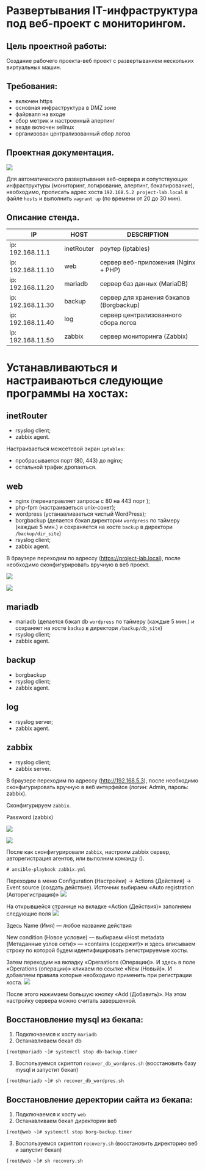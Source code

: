 Развертывания IT-инфраструктура под веб-проект с мониторингом.
==============================================================

Цель проектной работы:
----------------------

Создание рабочего проекта-веб проект с развертыванием нескольких виртуальных машин.

Требования:
-----------

- включен https
- основная инфраструктура в DMZ зоне
- файрвалл на входе
- сбор метрик и настроенный алертинг
- везде включен selinux
- организован централизованный сбор логов

Проектная документация.
-----------------------

![](screenshots/topology.jpeg)

Для автоматического развертывания веб-сервера и сопутствующих инфраструктуры (мониторинг, логирование, алертинг, бэкапирование), необходимо, прописать адрес хоста `192.168.5.2 project-lab.local` в файле `hosts` и выполнить `vagrant up` (по времени от 20 до 30 мин).

Описание стенда.
----------------

|        IP         |    HOST    |              DESCRIPTION                 |
|-------------------|------------|------------------------------------------|
| ip: 192.168.11.1  | inetRouter | роутер (iptables)                        |
| ip: 192.168.11.10 | web        | сервер веб-приложения (Nginx + PHP)      |
| ip: 192.168.11.20 | mariadb    | сервер баз данных (MariaDB)              |
| ip: 192.168.11.30 | backup     | сервер для хранения бэкапов (Borgbackup) |
| ip: 192.168.11.40 | log        | сервер централизованного сбора логов     |
| ip: 192.168.11.50 | zabbix     | сервер мониторинга (Zabbix)              |


Устанавливаються и настраиваються следующие программы на хостах:
================================================================

inetRouter
----------

- rsyslog client;
- zabbix agent.

Настраиваеться межсетевой экран `iptables`:

- пробрасывается порт (80, 443) до nginx;
- остальной трафик дропаеться.

web
---

- nginx (перенаправляет запросы с 80 на 443 порт );
- php-fpm (настраиваеться unix-сокет);
- wordpress (устанавливаеться чистый WordPress);
- borgbackup (делается бэкап директории `wordpress` по таймеру (каждые 5 мин.) и сохраняется на хосте `backup` в директори `/backup/dir_site`)
- rsyslog client;
- zabbix agent.

В браузере переходим по адрессу (https://project-lab.local), после необходимо сконфигурировать вручную в веб проект.

![](screenshots/wordpress-1.png)



![](screenshots/wordpress-2.jpeg)

mariadb
-------

- mariadb (делается бэкап db `wordpress` по таймеру (каждые 5 мин.) и сохраняет на хосте `backup` в директори `/backup/db_site`)
- rsyslog client;
- zabbix agent.

backup
------

- borgbackup
- rsyslog client;
- zabbix agent.

log
---

- rsyslog server;
- zabbix agent.


zabbix
------

- rsyslog client;
- zabbix server.

В браузере переходим по адрессу (http://192.168.5.3), после необходимо сконфигурировать вручную в веб интерфейсе (логин: Admin, пароль: zabbix).

Сконфигурируем `zabbix`.

Password (zabbix)


![](screenshots/zabbix-1.png)



![](screenshots/zabbix-2.png)


После как сконфигурировали `zabbix`, настроим zabbix сервер, авторегистрация агентов, или выполним команду ().

```
# ansible-playbook zabbix.yml
```

Переходим в меню Configuration (Настройки) -> Actions (Действия) -> Event source (создать действие). Источник выбираем «Auto registration (Авторегистрация)»
![](screenshots/zabbix-3.jpeg)

На открывшейся странице на вкладке «Action (Действия)» заполняем следующие поля
![](screenshots/zabbix-4.jpeg)

Здесь
Name (Имя) — любое название действия

New condition (Новое условие) — выбираем «Host metadata (Метаданные узлов сети)» — «contains (содержит)» и здесь вписываем строку по которой будем идентифицировать регистрируемые хосты.

Затем переходим на вкладку «Operaations (Операции)». И здесь в поле «Operations (операции)» кликаем по ссылке «New (Новый)». И добавляем правила которые необходимо применить при регистрации хоста.
![](screenshots/zabbix-5.jpeg)

После этого нажимаем большую кнопку «Add (Добавить)». На этом настройку сервера можно считать завершенной.


Восстановление mysql из бекапа:
-------------------------------

1. Подключаемся к хосту `mariadb`
2. Останавливаем бекап db
```
[root@mariadb ~]# systemctl stop db-backup.timer
```
3. Воспользуемся скриптоп `recover_db_wordpres.sh` (восстановить базу mysql и запустит бекап)
```
[root@mariadb ~]# sh recover_db_wordpres.sh
```

Восстановление деректории сайта из бекапа:
------------------------------------------

1. Подключаемся к хосту `web`
2. Останавливаем бекап директории веб
```
[root@web ~]# systemctl stop borg-backup.timer
```
3. Воспользуемся скриптоп `recovery.sh` (восстановить директорию веб и запустит бекап)
```
[root@web ~]# sh recovery.sh
```








